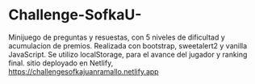 # Challenge-SofkaU-
Minijuego de preguntas y resuestas, con 5 niveles de dificultad y acumulacion de premios.
Realizada con bootstrap, sweetalert2 y vanilla JavaScript.
Se utilizo localStorage, para el avance del jugador y ranking final.
sitio deployado en Netlify, https://challengesofkajuanramallo.netlify.app
